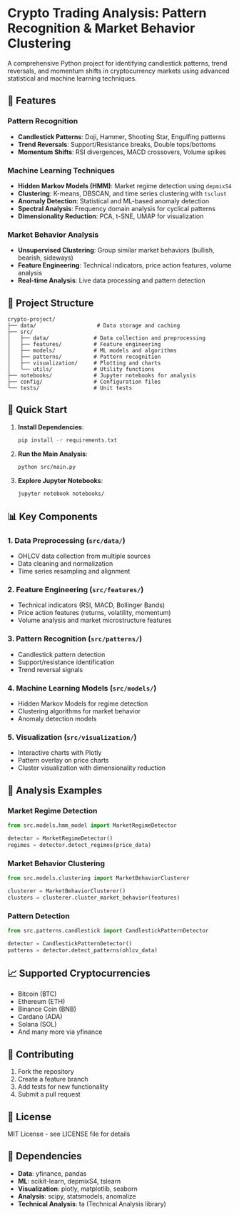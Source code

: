 # Crypto Trading Analysis: Pattern Recognition & Market Behavior Clustering

A comprehensive Python project for identifying candlestick patterns, trend reversals, and momentum shifts in cryptocurrency markets using advanced statistical and machine learning techniques.

## 🎯 Features

### Pattern Recognition
- **Candlestick Patterns**: Doji, Hammer, Shooting Star, Engulfing patterns
- **Trend Reversals**: Support/Resistance breaks, Double tops/bottoms
- **Momentum Shifts**: RSI divergences, MACD crossovers, Volume spikes

### Machine Learning Techniques
- **Hidden Markov Models (HMM)**: Market regime detection using `depmixS4`
- **Clustering**: K-means, DBSCAN, and time series clustering with `tsclust`
- **Anomaly Detection**: Statistical and ML-based anomaly detection
- **Spectral Analysis**: Frequency domain analysis for cyclical patterns
- **Dimensionality Reduction**: PCA, t-SNE, UMAP for visualization

### Market Behavior Analysis
- **Unsupervised Clustering**: Group similar market behaviors (bullish, bearish, sideways)
- **Feature Engineering**: Technical indicators, price action features, volume analysis
- **Real-time Analysis**: Live data processing and pattern detection

## 📁 Project Structure

```
crypto-project/
├── data/                   # Data storage and caching
├── src/
│   ├── data/              # Data collection and preprocessing
│   ├── features/          # Feature engineering
│   ├── models/            # ML models and algorithms
│   ├── patterns/          # Pattern recognition
│   ├── visualization/     # Plotting and charts
│   └── utils/             # Utility functions
├── notebooks/             # Jupyter notebooks for analysis
├── config/                # Configuration files
└── tests/                 # Unit tests
```

## 🚀 Quick Start

1. **Install Dependencies**:
   ```bash
   pip install -r requirements.txt
   ```

2. **Run the Main Analysis**:
   ```bash
   python src/main.py
   ```

3. **Explore Jupyter Notebooks**:
   ```bash
   jupyter notebook notebooks/
   ```

## 📊 Key Components

### 1. Data Preprocessing (`src/data/`)
- OHLCV data collection from multiple sources
- Data cleaning and normalization
- Time series resampling and alignment

### 2. Feature Engineering (`src/features/`)
- Technical indicators (RSI, MACD, Bollinger Bands)
- Price action features (returns, volatility, momentum)
- Volume analysis and market microstructure features

### 3. Pattern Recognition (`src/patterns/`)
- Candlestick pattern detection
- Support/resistance identification
- Trend reversal signals

### 4. Machine Learning Models (`src/models/`)
- Hidden Markov Models for regime detection
- Clustering algorithms for market behavior
- Anomaly detection models

### 5. Visualization (`src/visualization/`)
- Interactive charts with Plotly
- Pattern overlay on price charts
- Cluster visualization with dimensionality reduction

## 🔬 Analysis Examples

### Market Regime Detection
```python
from src.models.hmm_model import MarketRegimeDetector

detector = MarketRegimeDetector()
regimes = detector.detect_regimes(price_data)
```

### Market Behavior Clustering
```python
from src.models.clustering import MarketBehaviorClusterer

clusterer = MarketBehaviorClusterer()
clusters = clusterer.cluster_market_behavior(features)
```

### Pattern Detection
```python
from src.patterns.candlestick import CandlestickPatternDetector

detector = CandlestickPatternDetector()
patterns = detector.detect_patterns(ohlcv_data)
```

## 📈 Supported Cryptocurrencies

- Bitcoin (BTC)
- Ethereum (ETH)
- Binance Coin (BNB)
- Cardano (ADA)
- Solana (SOL)
- And many more via yfinance

## 🤝 Contributing

1. Fork the repository
2. Create a feature branch
3. Add tests for new functionality
4. Submit a pull request

## 📝 License

MIT License - see LICENSE file for details

## 🔗 Dependencies

- **Data**: yfinance, pandas
- **ML**: scikit-learn, depmixS4, tslearn
- **Visualization**: plotly, matplotlib, seaborn
- **Analysis**: scipy, statsmodels, anomalize
- **Technical Analysis**: ta (Technical Analysis library) 